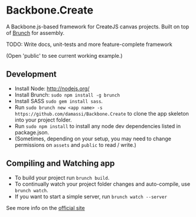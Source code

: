 Backbone.Create
===============

A Backbone.js-based framework for CreateJS canvas projects.  Built on top of [Brunch](http://brunch.io) for assembly.  

TODO:  Write docs, unit-tests and more feature-complete framework

(Open 'public' to see current working example.)

## Development
- Install Node:  http://nodejs.org/
- Install Brunch: `sudo npm install -g brunch` 
- Install SASS `sudo gem install sass`. 
- Run `sudo brunch new <app name> -s https://github.com/damassi/Backbone.Create` to clone the app skeleton into your project folder.
- Run `sudo npm install` to install any node dev dependencies listed in package.json. 
- (Sometimes, depending on your setup, you may need to change permissions on `assets` and `public` to read / write.)

## Compiling and Watching app
- To build your project run `brunch build`.  
- To continually watch your project folder changes and auto-compile, use `brunch watch`.
- If you want to start a simple server, run `brunch watch --server`

See more info on the [official site](http://brunch.io)
